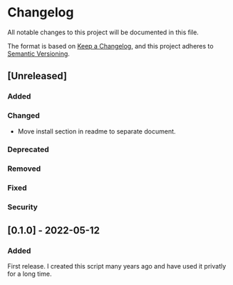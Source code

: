 # Changelog

All notable changes to this project will be documented in this file.

The format is based on [Keep a Changelog](https://keepachangelog.com/en/1.0.0/),
and this project adheres to [Semantic Versioning](https://semver.org/spec/v2.0.0.html).

## [Unreleased]

### Added

### Changed

- Move install section in readme to separate document.

### Deprecated

### Removed

### Fixed

### Security

## [0.1.0] - 2022-05-12

### Added

First release. I created this script many years ago and have used it
privatly for a long time.
